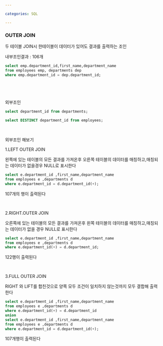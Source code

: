 ```yaml
---

categories: SQL

---
```


### OUTER JOIN

두 테이블 JOIN시 한테이블이 데이터가 있어도 결과를 출력하는 조인

내부조인결과 : 106개

```sql
select emp.department_id,first_name,department_name 
from employees emp, departments dep
where emp.department_id = dep.department_id;
```


 &nbsp; 
---

외부조인

```sql
select department_id from departments;
```

```sql
select DISTINCT department_id from employees;
```

 &nbsp; 


외부조인 해보기

1.LEFT OUTER JOIN

왼쪽에 있는 테이블의 모든 결과를 가져온후 오른쪽 테이블의 데이터를 매칭하고,매칭되는 데이터가 없을경우 NULL로 표시한다


```sql
select e.department_id ,first_name,department_name
from employees e ,departments d
where e.department_id = d.department_id(+);
```
107개의 행이 출력된다


 &nbsp; 

2.RIGHT.OUTER JOIN

오른쪽에 있는 테이블의 모든 결과를 가져온후 왼쪽 테이블의 데이터를 매칭하고,매칭되는 데이터가 없을 경우 NULL로 표시한다


```sql
select e.department_id ,first_name,department_name
from employees e ,departments d
where e.department_id(+) = d.department_id;
```

122행이 출력된다 


 &nbsp; 

3.FULL OUTER JOIN

RIGHT 와 LIFT를 합친것으로 양쪽 모두 조건이 일치하지 않는것까지 모두 결합해 출력한다


```sql
select e.department_id ,first_name,department_name
from employees e ,departments d
where e.department_id(+) = d.department_id
union
select e.department_id ,first_name,department_name
from employees e ,departments d
where e.department_id = d.department_id(+);  
```

107개행이 출력된다

